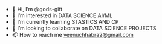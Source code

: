 - 👋 Hi, I’m @gods-gift
- 👀 I’m interested in DATA SCIENCE AI/ML
- 🌱 I’m currently learning STASTICS AND CP
- 💞️ I’m looking to collaborate on DATA SCIENCE PROJECTS 
- 📫 How to reach me veenuchhabra2@gmail.com

<!---
gods-gift/gods-gift is a ✨ special ✨ repository because its `README.md` (this file) appears on your GitHub profile.
You can click the Preview link to take a look at your changes.
--->
